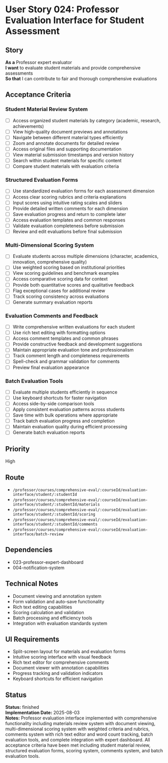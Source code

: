 # User Story 024: Professor Evaluation Interface for Student Assessment

## Story
**As a** Professor expert evaluator  
**I want** to evaluate student materials and provide comprehensive assessments  
**So that** I can contribute to fair and thorough comprehensive evaluations

## Acceptance Criteria

### Student Material Review System
- [ ] Access organized student materials by category (academic, research, achievements)
- [ ] View high-quality document previews and annotations
- [ ] Navigate between different material types efficiently
- [ ] Zoom and annotate documents for detailed review
- [ ] Access original files and supporting documentation
- [ ] View material submission timestamps and version history
- [ ] Search within student materials for specific content
- [ ] Compare student materials with evaluation criteria

### Structured Evaluation Forms
- [ ] Use standardized evaluation forms for each assessment dimension
- [ ] Access clear scoring rubrics and criteria explanations
- [ ] Input scores using intuitive rating scales and sliders
- [ ] Provide detailed written comments for each dimension
- [ ] Save evaluation progress and return to complete later
- [ ] Access evaluation templates and common responses
- [ ] Validate evaluation completeness before submission
- [ ] Review and edit evaluations before final submission

### Multi-Dimensional Scoring System
- [ ] Evaluate students across multiple dimensions (character, academics, innovation, comprehensive quality)
- [ ] Use weighted scoring based on institutional priorities
- [ ] View scoring guidelines and benchmark examples
- [ ] Access comparative scoring data for context
- [ ] Provide both quantitative scores and qualitative feedback
- [ ] Flag exceptional cases for additional review
- [ ] Track scoring consistency across evaluations
- [ ] Generate summary evaluation reports

### Evaluation Comments and Feedback
- [ ] Write comprehensive written evaluations for each student
- [ ] Use rich text editing with formatting options
- [ ] Access comment templates and common phrases
- [ ] Provide constructive feedback and development suggestions
- [ ] Maintain appropriate evaluation tone and professionalism
- [ ] Track comment length and completeness requirements
- [ ] Spell-check and grammar validation for comments
- [ ] Preview final evaluation appearance

### Batch Evaluation Tools
- [ ] Evaluate multiple students efficiently in sequence
- [ ] Use keyboard shortcuts for faster navigation
- [ ] Access side-by-side comparison tools
- [ ] Apply consistent evaluation patterns across students
- [ ] Save time with bulk operations where appropriate
- [ ] Track batch evaluation progress and completion
- [ ] Maintain evaluation quality during efficient processing
- [ ] Generate batch evaluation reports

## Priority
High

## Route
- `/professor/courses/comprehensive-eval/:courseId/evaluation-interface/student/:studentId`
- `/professor/courses/comprehensive-eval/:courseId/evaluation-interface/student/:studentId/materials`
- `/professor/courses/comprehensive-eval/:courseId/evaluation-interface/student/:studentId/scoring`
- `/professor/courses/comprehensive-eval/:courseId/evaluation-interface/student/:studentId/comments`
- `/professor/courses/comprehensive-eval/:courseId/evaluation-interface/batch-review`

## Dependencies
- 023-professor-expert-dashboard
- 004-notification-system

## Technical Notes
- Document viewing and annotation system
- Form validation and auto-save functionality
- Rich text editing capabilities
- Scoring calculation and validation
- Batch processing and efficiency tools
- Integration with evaluation standards system

## UI Requirements
- Split-screen layout for materials and evaluation forms
- Intuitive scoring interface with visual feedback
- Rich text editor for comprehensive comments
- Document viewer with annotation capabilities
- Progress tracking and validation indicators
- Keyboard shortcuts for efficient navigation

## Status
**Status:** finished  
**Implementation Date:** 2025-08-03  
**Notes:** Professor evaluation interface implemented with comprehensive functionality including materials review system with document viewing, multi-dimensional scoring system with weighted criteria and rubrics, comments system with rich text editor and word count tracking, batch evaluation tools, and complete integration with expert dashboard. All acceptance criteria have been met including student material review, structured evaluation forms, scoring system, comments system, and batch evaluation tools.